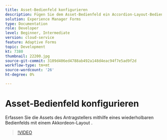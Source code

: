 ```yaml
---
title: Asset-Bedienfeld konfigurieren
description: Fügen Sie dem Asset-Bedienfeld ein Accordion-Layout-Bedienfeld hinzu.
solution: Experience Manager Forms
type: Documentation
role: Developer
level: Beginner, Intermediate
version: cloud-service
feature: Adaptive Forms
topic: Development
kt: 7380
thumbnail: 22200.jpg
source-git-commit: 3109d406ed4788ab492a148d4eac94f7e5ad9f2d
workflow-type: tm+mt
source-wordcount: '26'
ht-degree: 0%

---
```



# Asset-Bedienfeld konfigurieren

Erfassen Sie die Assets des Antragstellers mithilfe eines wiederholbaren Bedienfelds mit einem Akkordeon-Layout .

>[!VIDEO](https://video.tv.adobe.com/v/336473?quality=9&learn=on)


